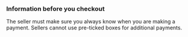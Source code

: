 ###  Information before you checkout

The seller must make sure you always know when you are making a payment.
Sellers cannot use pre-ticked boxes for additional payments.
